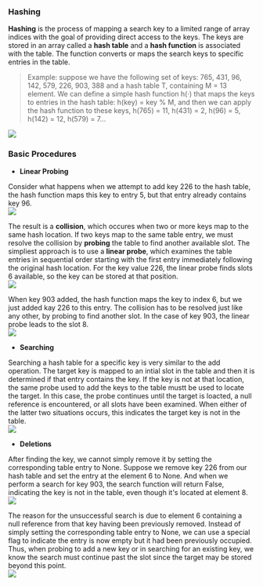 ### Hashing
**Hashing** is the process of mapping a search key to a limited range of array indices with the goal of providing direct access to the keys. The keys are stored in an array called a **hash table** and a **hash function** is associated with the table. The function converts or maps the search keys to specific entries in the table.<br>
>Example: suppose we have the following set of keys: 765, 431, 96, 142, 579, 226, 903, 388 and a hash table T, containing M = 13 element. We can define a simple hash function h(·) that maps the keys to entries in the hash table: h(key) = key % M, and then we can apply the hash function to these keys, h(765) = 11, h(431) = 2, h(96) = 5, h(142) = 12, h(579) = 7...<br>

<img src="https://github.com/Xu-Yidi/fluteanzi/blob/master/week11/hash1.jpg">

### Basic Procedures
- **Linear Probing**<br>

Consider what happens when we attempt to add key 226 to the hash table, the hash function maps this key to entry 5, but that entry already contains key 96.<br>
<img src="https://github.com/Xu-Yidi/fluteanzi/blob/master/week11/hash2.jpg">

The result is a **collision**, which occures when two or more keys map to the same hash location. If two keys map to the same table entry, we must resolve the collision by **probing** the table to find another available slot. The simpliest approach is to use a **linear probe**, which examines the table entries in sequential order starting with the first entry immediately following the original hash location. For the key value 226, the linear probe finds slots 6 available, so the key can be stored at that position.<br>
<img src="https://github.com/Xu-Yidi/fluteanzi/blob/master/week11/hash3.jpg">

When key 903 added, the hash function maps the key to index 6, but we just added kay 226 to this entry. The collision has to be resolved just like any other, by probing to find another slot. In the case of key 903, the linear probe leads to the slot 8.<br>
<img src="https://github.com/Xu-Yidi/fluteanzi/blob/master/week11/hash4.jpg">

- **Searching**<br>

Searching a hash table for a specific key is very similar to the add operation. The target key is mapped to an intial slot in the table and then it is determined if that entry contains the key. If the key is not at that location, the same probe used to add the keys to the table mustt be used to locate the target. In this case, the probe continues until the target is loacted, a null reference is encountered, or all slots have been examined. When either of the latter two situations occurs, this indicates the target key is not in the table.<br>
<img src="https://github.com/Xu-Yidi/fluteanzi/blob/master/week11/hash5.jpg">

- **Deletions**<br>

After finding the key, we cannot simply remove it by setting the corresponding table entry to None. Suppose we remove key 226 from our hash table and set the entry at the element 6 to None. And when we perform a search for key 903, the search function will return False, indicating the key is not in the table, even though it's located at element 8.<br>
<img src="https://github.com/Xu-Yidi/fluteanzi/blob/master/week11/hash6.jpg">

The reason for the unsuccessful search is due to element 6 containing a null reference from that key having been previously removed. Instead of simply setting the corresponding table entry to None, we can use a special flag to indicate the entry is now empty but it had been previously occupied. Thus, when probing to add a new key or in searching for an existing key, we know the search must continue past the slot since the target may be stored beyond this point.<br>
<img src="https://github.com/Xu-Yidi/fluteanzi/blob/master/week11/hash7.jpg">

